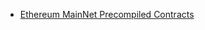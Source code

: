 
- [Ethereum MainNet Precompiled Contracts](https://docs.moonbeam.network/builders/ethereum/precompiles/utility/eth-mainnet)